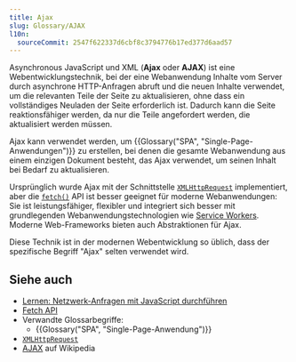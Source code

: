 ```yaml
---
title: Ajax
slug: Glossary/AJAX
l10n:
  sourceCommit: 2547f622337d6cbf8c3794776b17ed377d6aad57
---
```


Asynchronous JavaScript und XML (**Ajax** oder **AJAX**) ist eine Webentwicklungstechnik, bei der eine Webanwendung Inhalte vom Server durch asynchrone HTTP-Anfragen abruft und die neuen Inhalte verwendet, um die relevanten Teile der Seite zu aktualisieren, ohne dass ein vollständiges Neuladen der Seite erforderlich ist. Dadurch kann die Seite reaktionsfähiger werden, da nur die Teile angefordert werden, die aktualisiert werden müssen.

Ajax kann verwendet werden, um {{Glossary("SPA", "Single-Page-Anwendungen")}} zu erstellen, bei denen die gesamte Webanwendung aus einem einzigen Dokument besteht, das Ajax verwendet, um seinen Inhalt bei Bedarf zu aktualisieren.

Ursprünglich wurde Ajax mit der Schnittstelle [`XMLHttpRequest`](/de/docs/Web/API/XMLHttpRequest) implementiert, aber die [`fetch()`](/de/docs/Web/API/Window/fetch) API ist besser geeignet für moderne Webanwendungen: Sie ist leistungsfähiger, flexibler und integriert sich besser mit grundlegenden Webanwendungstechnologien wie [Service Workers](/de/docs/Web/API/Service_Worker_API). Moderne Web-Frameworks bieten auch Abstraktionen für Ajax.

Diese Technik ist in der modernen Webentwicklung so üblich, dass der spezifische Begriff "Ajax" selten verwendet wird.

## Siehe auch

- [Lernen: Netzwerk-Anfragen mit JavaScript durchführen](/de/docs/Learn_web_development/Core/Scripting/Network_requests)
- [Fetch API](/de/docs/Web/API/Fetch_API)
- Verwandte Glossarbegriffe:
  - {{Glossary("SPA", "Single-Page-Anwendung")}}
- [`XMLHttpRequest`](/de/docs/Web/API/XMLHttpRequest)
- [AJAX](https://en.wikipedia.org/wiki/AJAX) auf Wikipedia
